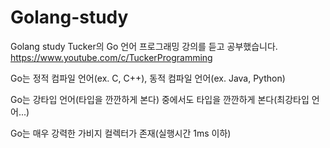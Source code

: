 # Golang-study
Golang study
Tucker의 Go 언어 프로그래밍 강의를 듣고 공부했습니다.
https://www.youtube.com/c/TuckerProgramming

Go는 정적 컴파일 언어(ex. C, C++),
동적 컴파일 언어(ex. Java, Python)

Go는 강타입 언어(타입을 깐깐하게 본다) 중에서도 타입을 깐깐하게 본다(최강타입 언어...)

Go는 매우 강력한 가비지 컬렉터가 존재(실행시간 1ms 이하)